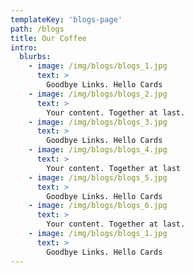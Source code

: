 ```yaml
---
templateKey: 'blogs-page'
path: /blogs
title: Our Coffee
intro:
  blurbs:
    - image: /img/blogs/blogs_1.jpg
      text: >
        Goodbye Links. Hello Cards
    - image: /img/blogs/blogs_2.jpg
      text: >
        Your content. Together at last.
    - image: /img/blogs/blogs_3.jpg
      text: >
        Goodbye Links. Hello Cards
    - image: /img/blogs/blogs_4.jpg
      text: >
        Your content. Together at last
    - image: /img/blogs/blogs_5.jpg
      text: >
        Goodbye Links. Hello Cards
    - image: /img/blogs/blogs_6.jpg
      text: >
        Your content. Together at last.
    - image: /img/blogs/blogs_1.jpg
      text: >
        Goodbye Links. Hello Cards
---
```

